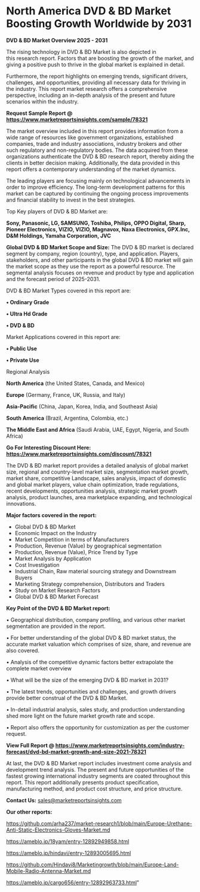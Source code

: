 # North America DVD & BD Market Boosting Growth Worldwide by 2031

<Strong> DVD & BD Market Overview 2025 - 2031</strong>

The rising technology in DVD & BD Market is also depicted in this research report. Factors that are boosting the growth of the market, and giving a positive push to thrive in the global market is explained in detail.

Furthermore, the report highlights on emerging trends, significant drivers, challenges, and opportunities, providing all necessary data for thriving in the industry. This report market research offers a comprehensive perspective, including an in-depth analysis of the present and future scenarios within the industry.

<strong>Request Sample Report @ <a href=https://www.marketreportsinsights.com/sample/78321>https://www.marketreportsinsights.com/sample/78321</a></strong>

The market overview included in this report provides information from a wide range of resources like government organizations, established companies, trade and industry associations, industry brokers and other such regulatory and non-regulatory bodies. The data acquired from these organizations authenticate the DVD & BD research report, thereby aiding the clients in better decision making. Additionally, the data provided in this report offers a contemporary understanding of the market dynamics.

The leading players are focusing mainly on technological advancements in order to improve efficiency. The long-term development patterns for this market can be captured by continuing the ongoing process improvements and financial stability to invest in the best strategies.

Top Key players of DVD & BD Market are:

<strong>Sony, Panasonic, LG, SAMSUNG, Toshiba, Philips, OPPO Digital, Sharp, Pioneer Electronics, VIZIO, VIZIO, Magnavox, Naxa Electronics, GPX.Inc, D&M Holdings, Yamaha Corporation, JVC</strong>

<strong><b>Global DVD & BD Market Scope and Size:</b></strong>
The DVD & BD market is declared segment by company, region (country), type, and application. Players, stakeholders, and other participants in the global DVD & BD market will gain the market scope as they use the report as a powerful resource. The segmental analysis focuses on revenue and product by type and application and the forecast period of 2025-2031.

DVD & BD Market Types covered in this report are:

<strong>• Ordinary Grade

• Ultra Hd Grade

• DVD & BD</strong>

Market Applications covered in this report are:

<strong>• Public Use

• Private Use</strong> 

Regional Analysis

<strong>North America</strong> (the United States, Canada, and Mexico)

<strong>Europe</strong> (Germany, France, UK, Russia, and Italy)

<strong>Asia-Pacific</strong> (China, Japan, Korea, India, and Southeast Asia)

<strong>South America</strong> (Brazil, Argentina, Colombia, etc.)

<strong>The Middle East and Africa</strong> (Saudi Arabia, UAE, Egypt, Nigeria, and South Africa)

<strong>Go For Interesting Discount Here: <a href=https://www.marketreportsinsights.com/discount/78321>https://www.marketreportsinsights.com/discount/78321</a></strong>

The DVD & BD market report provides a detailed analysis of global market size, regional and country-level market size, segmentation market growth, market share, competitive Landscape, sales analysis, impact of domestic and global market players, value chain optimization, trade regulations, recent developments, opportunities analysis, strategic market growth analysis, product launches, area marketplace expanding, and technological innovations.

<strong><b>Major factors covered in the report:</b></strong>
<ul>
  <li>Global DVD & BD Market </li>
  <li>Economic Impact on the Industry</li>
  <li>Market Competition in terms of Manufacturers</li>
  <li>Production, Revenue (Value) by geographical segmentation</li>
  <li>Production, Revenue (Value), Price Trend by Type</li>
  <li>Market Analysis by Application</li>
  <li>Cost Investigation</li>
  <li>Industrial Chain, Raw material sourcing strategy and Downstream Buyers</li>
  <li>Marketing Strategy comprehension, Distributors and Traders</li>
  <li>Study on Market Research Factors</li>
  <li>Global DVD & BD Market Forecast</li>
</ul>

<strong><b>Key Point of the DVD & BD Market report:</b></strong>

• Geographical distribution, company profiling, and various other market segmentation are provided in the report.

• For better understanding of the global DVD & BD market status, the accurate market valuation which comprises of size, share, and revenue are also covered.

• Analysis of the competitive dynamic factors better extrapolate the complete market overview

• What will be the size of the emerging DVD & BD market in 2031?

• The latest trends, opportunities and challenges, and growth drivers provide better construal of the DVD & BD Market.

• In-detail industrial analysis, sales study, and production understanding shed more light on the future market growth rate and scope.

• Report also offers the opportunity for customization as per the customer request.

<strong><b>View Full Report @ <a href=https://www.marketreportsinsights.com/industry-forecast/dvd-bd-market-growth-and-size-2021-78321>https://www.marketreportsinsights.com/industry-forecast/dvd-bd-market-growth-and-size-2021-78321</a></b></strong>


At last, the DVD & BD Market report includes investment come analysis and development trend analysis. The present and future opportunities of the fastest growing international industry segments are coated throughout this report. This report additionally presents product specification, manufacturing method, and product cost structure, and price structure.

<strong>Contact Us:</strong>
sales@marketreportsinsights.com

<strong>Our other reports:</strong>

<a href=https://github.com/arha237/market-research1/blob/main/Europe-Urethane-Anti-Static-Electronics-Gloves-Market.md>https://github.com/arha237/market-research1/blob/main/Europe-Urethane-Anti-Static-Electronics-Gloves-Market.md</a>

<a href=https://ameblo.jp/18yam/entry-12892949858.html>https://ameblo.jp/18yam/entry-12892949858.html</a>

<a href=https://ameblo.jp/hindavi/entry-12893005695.html>https://ameblo.jp/hindavi/entry-12893005695.html</a>

<a href=https://github.com/Hindavi8/Marketingrowth/blob/main/Europe-Land-Mobile-Radio-Antenna-Market.md>https://github.com/Hindavi8/Marketingrowth/blob/main/Europe-Land-Mobile-Radio-Antenna-Market.md</a>

<a href=https://ameblo.jp/cargo656/entry-12892963733.html>https://ameblo.jp/cargo656/entry-12892963733.html</a>"
